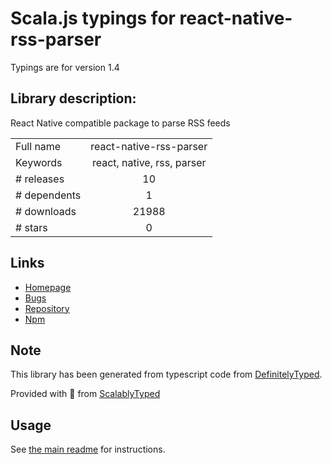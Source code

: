 
# Scala.js typings for react-native-rss-parser

Typings are for version 1.4

## Library description:
React Native compatible package to parse RSS feeds

|                    |                 |
| ------------------ | :-------------: |
| Full name          | react-native-rss-parser |
| Keywords           | react, native, rss, parser |
| # releases         | 10 |
| # dependents       | 1 |
| # downloads        | 21988 |
| # stars            | 0 |

## Links
- [Homepage](https://github.com/jameslawler/react-native-rss-parser#readme)
- [Bugs](https://github.com/jameslawler/react-native-rss-parser/issues)
- [Repository](https://github.com/jameslawler/react-native-rss-parser)
- [Npm](https://www.npmjs.com/package/react-native-rss-parser)
    


## Note
This library has been generated from typescript code from [DefinitelyTyped](https://definitelytyped.org).

Provided with :purple_heart: from [ScalablyTyped](https://github.com/oyvindberg/ScalablyTyped)

## Usage
See [the main readme](../../readme.md) for instructions.


